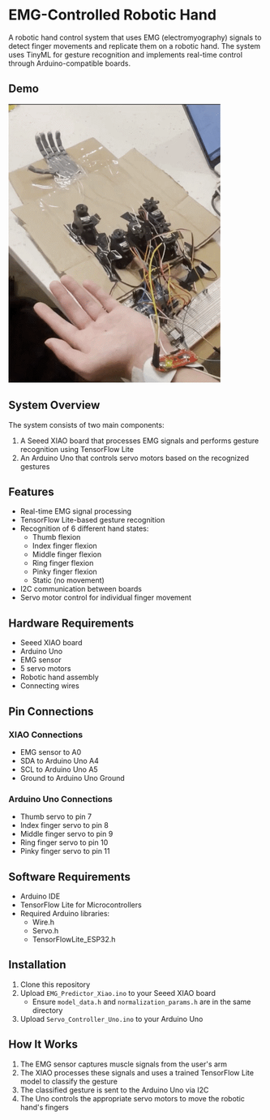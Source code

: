 # EMG-Controlled Robotic Hand

A robotic hand control system that uses EMG (electromyography) signals to detect finger movements and replicate them on a robotic hand. The system uses TinyML for gesture recognition and implements real-time control through Arduino-compatible boards.

## Demo

![Robotic Hand Demo](assets/demo.gif)

## System Overview

The system consists of two main components:
1. A Seeed XIAO board that processes EMG signals and performs gesture recognition using TensorFlow Lite
2. An Arduino Uno that controls servo motors based on the recognized gestures

## Features

- Real-time EMG signal processing
- TensorFlow Lite-based gesture recognition
- Recognition of 6 different hand states:
  - Thumb flexion
  - Index finger flexion
  - Middle finger flexion
  - Ring finger flexion
  - Pinky finger flexion
  - Static (no movement)
- I2C communication between boards
- Servo motor control for individual finger movement

## Hardware Requirements

- Seeed XIAO board
- Arduino Uno
- EMG sensor
- 5 servo motors
- Robotic hand assembly
- Connecting wires

## Pin Connections

### XIAO Connections
- EMG sensor to A0
- SDA to Arduino Uno A4
- SCL to Arduino Uno A5
- Ground to Arduino Uno Ground

### Arduino Uno Connections
- Thumb servo to pin 7
- Index finger servo to pin 8
- Middle finger servo to pin 9
- Ring finger servo to pin 10
- Pinky finger servo to pin 11

## Software Requirements

- Arduino IDE
- TensorFlow Lite for Microcontrollers
- Required Arduino libraries:
  - Wire.h
  - Servo.h
  - TensorFlowLite_ESP32.h

## Installation

1. Clone this repository
2. Upload `EMG_Predictor_Xiao.ino` to your Seeed XIAO board
   - Ensure `model_data.h` and `normalization_params.h` are in the same directory
3. Upload `Servo_Controller_Uno.ino` to your Arduino Uno

## How It Works

1. The EMG sensor captures muscle signals from the user's arm
2. The XIAO processes these signals and uses a trained TensorFlow Lite model to classify the gesture
3. The classified gesture is sent to the Arduino Uno via I2C
4. The Uno controls the appropriate servo motors to move the robotic hand's fingers
